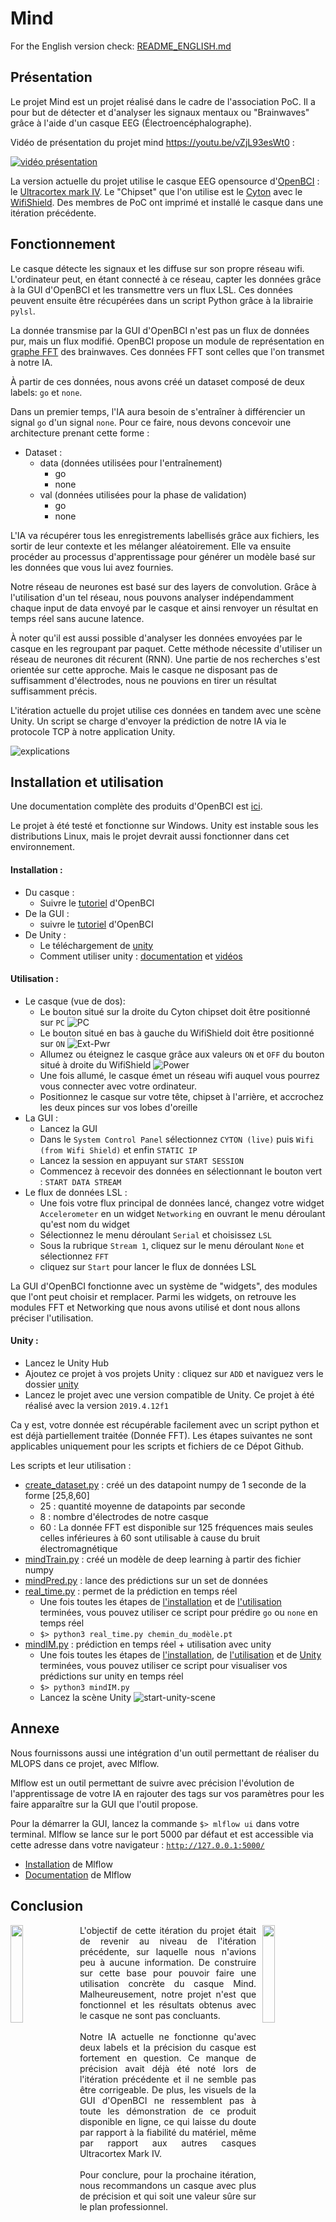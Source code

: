 # Mind

For the English version check: [README_ENGLISH.md](README_ENGLISH.md)

## Présentation

Le projet Mind est un projet réalisé dans le cadre de l'association PoC. Il a pour but de détecter et d'analyser les signaux mentaux ou "Brainwaves" grâce à l'aide d'un casque EEG (Électroencéphalographe).

Vidéo de présentation du projet mind https://youtu.be/vZjL93esWt0 :

[![vidéo présentation](http://img.youtube.com/vi/vZjL93esWt0/hqdefault.jpg)](https://youtu.be/vZjL93esWt0)

La version actuelle du projet utilise le casque EEG opensource d'[OpenBCI](https://openbci.com/) : le [Ultracortex mark IV](https://shop.openbci.com/collections/frontpage/products/ultracortex-mark-iv). Le "Chipset" que l'on utilise est le [Cyton](https://docs.openbci.com/docs/02Cyton/CytonLanding) avec le [WifiShield](https://docs.openbci.com/docs/05ThirdParty/03-WiFiShield/WiFiLanding). Des membres de PoC ont imprimé et installé le casque dans une itération précédente.

## Fonctionnement

Le casque détecte les signaux et les diffuse sur son propre réseau wifi. L'ordinateur peut, en étant connecté à ce réseau, capter les données grâce à la GUI d'OpenBCI et les transmettre vers un flux LSL. Ces données peuvent ensuite être récupérées dans un script Python grâce à la librairie `pylsl`.

La donnée transmise par la GUI d'OpenBCI n'est pas un flux de données pur, mais un flux modifié. OpenBCI  propose un module de représentation en [graphe FFT](https://docs.openbci.com/docs/06Software/01-OpenBCISoftware/GUIWidgets#fft-plot) des brainwaves. Ces données FFT sont celles que l'on transmet à notre IA.

À partir de ces données, nous avons créé un dataset composé de deux labels: `go` et `none`.

Dans un premier temps, l'IA aura besoin de s'entraîner à différencier un signal `go` d'un signal `none`. Pour ce faire, nous devons concevoir une architecture prenant cette forme :

- Dataset :
  - data (données utilisées pour l'entraînement)
    - go
    - none
  - val (données utilisées pour la phase de validation)
    - go
    - none


L'IA va récupérer tous les enregistrements labellisés grâce aux fichiers, les sortir de leur contexte et les mélanger aléatoirement. Elle va ensuite procéder au processus d'apprentissage pour générer un modèle basé sur les données que vous lui avez fournies.


Notre réseau de neurones est basé sur des layers de convolution. Grâce à l'utilisation d'un tel réseau, nous pouvons analyser indépendamment chaque input de data envoyé par le casque et ainsi renvoyer un résultat en temps réel sans aucune latence.

À noter qu'il est aussi possible d'analyser les données envoyées par le casque en les regroupant par paquet. Cette méthode nécessite d'utiliser un réseau de neurones dit récurent (RNN). Une partie de nos recherches s'est orientée sur cette approche. Mais le casque ne disposant pas de suffisamment d'électrodes, nous ne pouvions en tirer un résultat suffisamment précis.

L'itération actuelle du projet utilise ces données en tandem avec une scène Unity. Un script se charge d'envoyer la prédiction de notre IA via le protocole TCP à notre application Unity.

![explications](resources/fr.png)

## Installation et utilisation

Une documentation complète des produits d'OpenBCI est [ici](https://docs.openbci.com/docs/Welcome.html).

Le projet à été testé et fonctionne sur Windows. Unity est instable sous les distributions Linux, mais le projet devrait aussi fonctionner dans cet environnement.

#### Installation :
- Du casque :
  - Suivre le [tutoriel](https://docs.openbci.com/docs/04AddOns/01-Headwear/MarkIV) d'OpenBCI
- De la GUI :
  - suivre le [tutoriel](https://docs.openbci.com/docs/06Software/01-OpenBCISoftware/GUIDocs) d'OpenBCI
- De Unity :
  - Le téléchargement de [unity](https://store.unity.com/#plans-individual)
  - Comment utiliser unity : [documentation](https://docs.unity3d.com/Manual/index.html) et [vidéos](https://www.youtube.com/results?search_query=learn+unity+playlist)

#### Utilisation :
- Le casque (vue de dos):
  - Le bouton situé sur la droite du Cyton chipset doit être positionné sur `PC`
![PC](resources/PC.JPG)
  - Le bouton situé en bas à gauche du WifiShield doit être positionné sur `ON`
![Ext-Pwr](resources/EXT_PWR.JPG)
  - Allumez ou éteignez le casque grâce aux valeurs `ON` et `OFF` du bouton situé à droite du WifiShield
![Power](resources/ON_OFF.JPG)
  - Une fois allumé, le casque émet un réseau wifi auquel vous pourrez vous connecter avec votre ordinateur.
  - Positionnez le casque sur votre tête, chipset à l'arrière, et accrochez les deux pinces sur vos lobes d'oreille
- La GUI :
  - Lancez la GUI
  - Dans le `System Control Panel` sélectionnez `CYTON (live)` puis `Wifi (from Wifi Shield)` et enfin `STATIC IP`
  - Lancez la session en appuyant sur `START SESSION`
  - Commencez à recevoir des données en sélectionnant le bouton vert : `START DATA STREAM`
- Le flux de données LSL :
  - Une fois votre flux principal de données lancé, changez votre widget `Accelerometer` en un widget `Networking` en ouvrant le menu déroulant qu'est nom du widget
  - Sélectionnez le menu déroulant `Serial` et choisissez `LSL`
  - Sous la rubrique `Stream 1`, cliquez sur le menu déroulant `None` et sélectionnez `FFT`
  - cliquez sur `Start` pour lancer le flux de données LSL

La GUI d'OpenBCI fonctionne avec un système de "widgets", des modules que l'ont peut choisir et remplacer. Parmi les widgets, on retrouve les modules FFT et Networking que nous avons utilisé et dont nous allons préciser l'utilisation.

#### Unity :
- Lancez le Unity Hub
- Ajoutez ce projet à vos projets Unity : cliquez sur `ADD` et naviguez vers le dossier [unity](unity/)
- Lancez le projet avec une version compatible de Unity. Ce projet à été réalisé avec la version `2019.4.12f1`

Ca y est, votre donnée est récupérable facilement avec un script python et est déjà partiellement traitée (Donnée FFT). Les étapes suivantes ne sont applicables uniquement pour les scripts et fichiers de ce Dépot Github.

Les scripts et leur utilisation :
- [create_dataset.py](data/create_dataset.py) : créé un des datapoint numpy de 1 seconde de la forme [25,8,60]
  - 25 : quantité moyenne de datapoints par seconde
  - 8 : nombre d'électrodes de notre casque
  - 60 : La donnée FFT est disponible sur 125 fréquences mais seules celles inférieures à 60 sont utilisable à cause du bruit électromagnétique 
- [mindTrain.py](mindTrain.py) : créé un modèle de deep learning à partir des fichier numpy
- [mindPred.py](mindPred.py) : lance des prédictions sur un set de données
- [real_time.py](real_time.py) : permet de la prédiction en temps réel
  - Une fois toutes les étapes de [l'installation](#Installation) et de [l'utilisation](#Utilisation) terminées, vous pouvez utiliser ce script pour prédire `go` ou `none` en temps réel
  - ```$> python3 real_time.py chemin_du_modèle.pt```
- [mindIM.py](mindIM.py) : prédiction en temps réel + utilisation avec unity
  - Une fois toutes les étapes de [l'installation](#Installation), de [l'utilisation](#Utilisation) et de [Unity](#Unity) terminées, vous pouvez utiliser ce script pour visualiser vos prédictions sur unity en temps réel
  - ```$> python3 mindIM.py```
  - Lancez la scène Unity
![start-unity-scene](resources/unity_start_scene.PNG)

## Annexe
Nous fournissons aussi une intégration d'un outil permettant de réaliser du MLOPS dans ce projet, avec Mlflow.

Mlflow est un outil permettant de suivre avec précision l'évolution de l'apprentissage de votre IA en rajouter des tags sur vos paramètres pour les faire apparaître sur la GUI que l'outil propose.

Pour la démarrer la GUI, lancez la commande `$> mlflow ui` dans votre terminal. Mlflow se lance sur le port 5000 par défaut et est accessible via cette adresse dans votre navigateur : [`http://127.0.0.1:5000/`](http://127.0.0.1:5000/)

- [Installation](https://www.mlflow.org/docs/latest/quickstart.html) de Mlflow
- [Documentation](https://www.mlflow.org/docs/latest/index.html) de Mlflow

## Conclusion

<img style="float:left" align="left" width="20%" src="resources/left.JPG">
<img style="float:right" align="right" width="20%" src="resources/right.JPG">
<div style="width:56%; margin-left:22%" align="justify">
L'objectif de cette itération du projet était de revenir au niveau de l'itération précédente, sur laquelle nous n'avions peu à aucune information. De construire sur cette base pour pouvoir faire une utilisation concrète du casque Mind. Malheureusement, notre projet n'est que fonctionnel et les résultats obtenus avec le casque ne sont pas concluants.
<br/>
<br/>
Notre IA actuelle ne fonctionne qu'avec deux labels et la précision du casque est fortement en question. Ce manque de précision avait déjà été noté lors de l'itération précédente et il ne semble pas être corrigeable. De plus, les visuels de la GUI d'OpenBCI ne ressemblent pas à toute les démonstration de ce produit disponible en ligne, ce qui laisse du doute par rapport à la fiabilité du matériel, même par rapport aux autres casques Ultracortex Mark IV.
<br/>
<br/>
Pour conclure, pour la prochaine itération, nous recommandons un casque avec plus de précision et qui soit une valeur sûre sur le plan professionnel.
</div>
